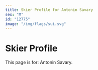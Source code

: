 ```yaml
---
title: Skier Profile for Antonin Savary
sex: "M"
id: "12775"
image: "/img/flags/sui.svg" 
---
```


# Skier Profile

This page is for: Antonin Savary.
    